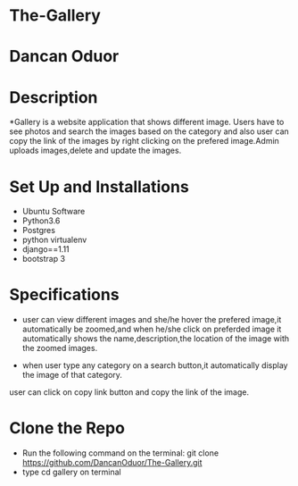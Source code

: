 # The-Gallery
# Dancan Oduor

# Description
*Gallery is a website application that shows different image. Users have to see photos and search the images based on the category and also user can copy the link of the images by right clicking on the prefered image.Admin uploads images,delete and update the images.

# Set Up and Installations
* Ubuntu Software
* Python3.6
* Postgres
* python virtualenv
* django==1.11
* bootstrap 3


# Specifications
* user can view different images and she/he hover the prefered image,it automatically be zoomed,and when he/she click on preferded image it automatically shows the name,description,the location of the image with the zoomed images.

* when user type any category on a search button,it automatically display the image of that category.

user can click on copy link button and copy the link of the image.


# Clone the Repo
* Run the following command on the terminal: git clone https://github.com/DancanOduor/The-Gallery.git
* type cd gallery on terminal
